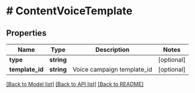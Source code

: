 # # ContentVoiceTemplate

## Properties

Name | Type | Description | Notes
------------ | ------------- | ------------- | -------------
**type** | **string** |  | [optional] 
**template_id** | **string** | Voice campaign template_id | [optional] 

[[Back to Model list]](../../README.md#documentation-for-models) [[Back to API list]](../../README.md#documentation-for-api-endpoints) [[Back to README]](../../README.md)


